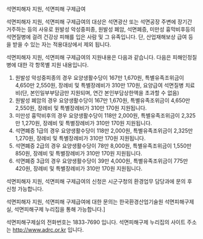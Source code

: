 석면피해자 지원, 석면피해 구제급여

석면피해자 지원, 석면피해 구제급여의 대상은 석면광산 또는 석면공장 주변에 장기간 거주하는 등의 사유로 원발성 악성중피종, 원발성 폐암, 석면폐증, 미만성 흉막비후등의 석면질병에 걸려 건강상 피해를 입은 사람 및 그 유족입니다. 단, 산업재해보상 급여 등을 받을 수 있는 자는 적용대상에서 제외 됩니다.

석면피해자 지원, 석면피해 구제급여의 지원내용은 다음과 같습니다.
다음은 피해인정질병에 대한 각 항목별 지원 내용입니다.
1. 원발성 악성중피종의 경우 요양생활수당이 167만 1,670원, 특별유족조위금이 4,650만 2,550원, 장례비 및 특별장례비가 310만 170원, 요양급여 석면질병 치료비(단, 본인일부부담금만 지원되며, 연간 본인부담상한액을 초과할 수 없음)
2. 원발성 폐암의 경우 요양생활수당이 167만 1,670원, 특별유족조위금이 4,650만 2,550원, 장례비 및 특별장례비가 310만 170원 지원됩니다.
3. 미만성 흉막비후의 경우 요양생활수당이 118만 2,000원, 특별유족조위금이 2,325만 1,270원, 장례비 및 특별장례비가 310만 170원 지원됩니다.
4. 석면폐증 1급의 경우 요양생활수당이 118만 2,000원, 특별유족조위금이 2,325만 1,270원, 장례비 및 특별장례비가 310만 170원 지원됩니다.
5. 석면폐증 2급의 경우 요양생활수당이 78만 8,000원, 특별유족조위금이 1,550만 850원, 장례비 및 특별장례비가 310만 170원 지원됩니다.
6. 석면폐증 3급의 경우 요양생활수당이 39만 4,000원, 특별유족조위금이 775만 420원, 장례비 및 특별장례비가 310만 170원 지원됩니다.

석면피해자 지원, 석면피해 구제급여의 신청은 시군구청의 환경업무 담당과에 문의 후 신청 가능합니다.

석면피해자 지원, 석면피해 구제급여에 대한 문의는 한국환경산업기술원 석면피해구제실, 석면피해구제 누리집을 통해 가능합니다.]

석면피해구제실의 전화번호는 1833-7690 입니다.
석면피해구제 누리집의 사이트 주소는 http://www.adrc.or.kr 입니다.
